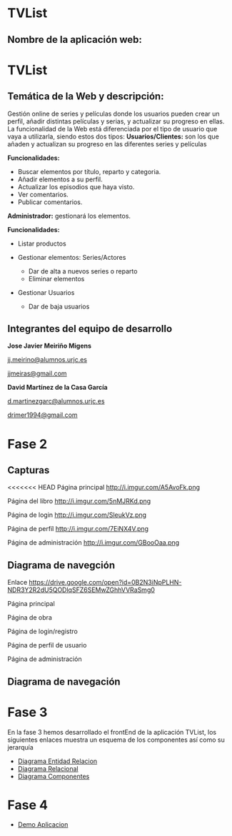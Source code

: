 # TVList

## Nombre de la aplicación web: 
# TVList

## Temática de la Web y descripción: 
Gestión online de series y películas donde los usuarios pueden crear un perfil, añadir distintas películas y serias, y actualizar su progreso en ellas.
La funcionalidad de la Web está diferenciada por el tipo de usuario que vaya a utilizarla, siendo estos dos tipos: 
**Usuarios/Clientes:** son los que añaden y actualizan su progreso en las diferentes series y películas

__Funcionalidades:__
* Buscar elementos por título, reparto y categoria.
* Añadir elementos a su perfil.
* Actualizar los episodios que haya visto.
* Ver comentarios.
* Publicar comentarios.

**Administrador:** gestionará los elementos.

__Funcionalidades:__
* Listar productos
* Gestionar elementos: Series/Actores
  * Dar de alta a nuevos series o reparto
  * Eliminar elementos

* Gestionar Usuarios
  * Dar de baja usuarios

## Integrantes del equipo de desarrollo

__Jose Javier Meiriño Migens__

jj.meirino@alumnos.urjc.es

jjmeiras@gmail.com

__David Martínez de la Casa García__

d.martinezgarc@alumnos.urjc.es

drimer1994@gmail.com
# Fase 2

## Capturas
<<<<<<< HEAD
Página principal http://i.imgur.com/A5AvoFk.png

Página del libro http://i.imgur.com/5nMJRKd.png

Página de login http://i.imgur.com/SleukVz.png

Página de perfíl http://i.imgur.com/7EiNX4V.png

Página de administración http://i.imgur.com/GBooOaa.png

## Diagrama de navegción
Enlace https://drive.google.com/open?id=0B2N3iNpPLHN-NDR3Y2R2dU5QODlqSFZ6SEMwZGhhVVRaSmg0

Página principal

Página de obra

Página de login/registro

Página de perfil de usuario

Página de administración

## Diagrama de navegación


# Fase 3

En la fase 3 hemos desarrollado el frontEnd de la aplicación TVList, los siguientes enlaces muestra un esquema de los componentes así como su jerarquía

* [Diagrama Entidad Relacion](http://i.imgur.com/VsGdFZC.png)
* [Diagrama Relacional](http://i.imgur.com/JN9A34o.png)
* [Diagrama Componentes](http://i.imgur.com/fahJPt3.jpg)

# Fase 4

* [Demo Aplicacion](https://youtu.be/4XMt5J_HxmU)

